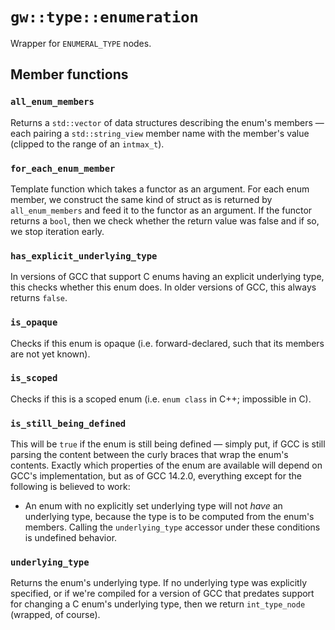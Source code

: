 
# `gw::type::enumeration`

Wrapper for `ENUMERAL_TYPE` nodes.

## Member functions

### `all_enum_members`

Returns a `std::vector` of data structures describing the enum's members &mdash; each pairing a `std::string_view` member name with the member's value (clipped to the range of an `intmax_t`).

### `for_each_enum_member`

Template function which takes a functor as an argument. For each enum member, we construct the same kind of struct as is returned by `all_enum_members` and feed it to the functor as an argument. If the functor returns a `bool`, then we check whether the return value was false and if so, we stop iteration early.

### `has_explicit_underlying_type`

In versions of GCC that support C enums having an explicit underlying type, this checks whether this enum does. In older versions of GCC, this always returns `false`.

### `is_opaque`

Checks if this enum is opaque (i.e. forward-declared, such that its members are not yet known).

### `is_scoped`

Checks if this is a scoped enum (i.e. `enum class` in C++; impossible in C).

### `is_still_being_defined`

This will be `true` if the enum is still being defined &mdash; simply put, if GCC is still parsing the content between the curly braces that wrap the enum's contents. Exactly which properties of the enum are available will depend on GCC's implementation, but as of GCC 14.2.0, everything except for the following is believed to work:

* An enum with no explicitly set underlying type will not *have* an underlying type, because the type is to be computed from the enum's members. Calling the `underlying_type` accessor under these conditions is undefined behavior.

### `underlying_type`

Returns the enum's underlying type. If no underlying type was explicitly specified, or if we're compiled for a version of GCC that predates support for changing a C enum's underlying type, then we return `int_type_node` (wrapped, of course).